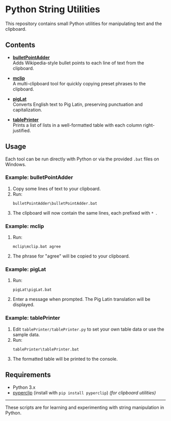 # Python String Utilities

This repository contains small Python utilities for manipulating text and the clipboard.

## Contents

- **[bulletPointAdder](bulletPointAdder/bulletPointAdder.py)**  
  Adds Wikipedia-style bullet points to each line of text from the clipboard.

- **[mclip](mclip/mclip.py)**  
  A multi-clipboard tool for quickly copying preset phrases to the clipboard.

- **[pigLat](pigLat/pigLat.py)**  
  Converts English text to Pig Latin, preserving punctuation and capitalization.

- **[tablePrinter](tablePrinter/tablePrinter.py)**  
  Prints a list of lists in a well-formatted table with each column right-justified.

## Usage

Each tool can be run directly with Python or via the provided `.bat` files on Windows.

### Example: bulletPointAdder

1. Copy some lines of text to your clipboard.
2. Run:
   ```
   bulletPointAdder\bulletPointAdder.bat
   ```
3. The clipboard will now contain the same lines, each prefixed with `* `.

### Example: mclip

1. Run:
   ```
   mclip\mclip.bat agree
   ```
2. The phrase for "agree" will be copied to your clipboard.

### Example: pigLat

1. Run:
   ```
   pigLat\pigLat.bat
   ```
2. Enter a message when prompted. The Pig Latin translation will be displayed.

### Example: tablePrinter

1. Edit `tablePrinter/tablePrinter.py` to set your own table data or use the sample data.
2. Run:
   ```
   tablePrinter\tablePrinter.bat
   ```
3. The formatted table will be printed to the console.

## Requirements

- Python 3.x
- [pyperclip](https://pypi.org/project/pyperclip/) (install with `pip install pyperclip`) *(for clipboard utilities)*

---

These scripts are for learning and experimenting with string manipulation in Python.